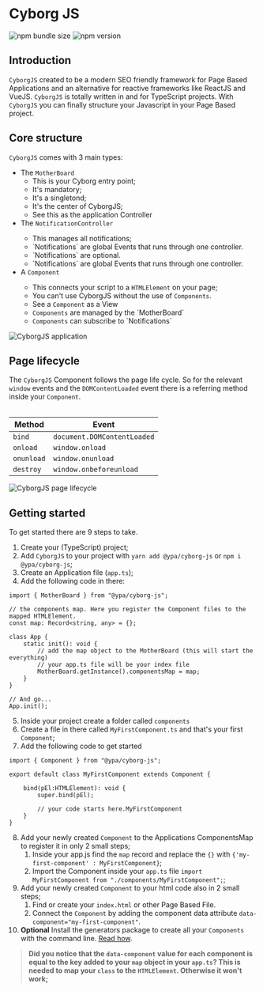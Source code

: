 # Cyborg JS

![npm bundle size](https://img.shields.io/bundlephobia/minzip/@ypa/cyborg-js)
![npm version](https://img.shields.io/npm/v/@ypa/cyborg-js)

## Introduction

`CyborgJS` created to be a modern SEO friendly framework for Page Based Applications and an alternative for reactive frameworks like ReactJS and VueJS. `CyborgJS` is totally written in and for TypeScript projects. With `CyborgJS` you can finally structure your Javascript in your Page Based project.

## Core structure

<div class="half first-part">
<code>CyborgJS</code> comes with 3 main types:
<ul>
<li>The <code>MotherBoard</code>
<ul>
<li>This is your Cyborg entry point;</li>
<li>It's mandatory;</li>
<li>It's a singletond;</li>
<li>It's the center of CyborgJS;</li>
<li>See this as the application Controller</li>
</ul>
<li>The <code>NotificationController</code></li>
<ul>
<li>This manages all notifications;</li>
<li>`Notifications` are global Events that runs through one controller.</li>
<li>`Notifications` are optional.</li>
<li>`Notifications` are global Events that runs through one controller.</li>
</ul>
<li>A <code>Component</code></li>
<ul>
<li>This connects your script to a <code>HTMLElement</code> on your page;</li>
<li>You can't use CyborgJS without the use of <code>Components</code>.</li>
<li>See a <code>Component</code> as a View</li>
<li><code>Components</code> are managed by the `MotherBoard`</li>
<li><code>Components</code> can subscribe to `Notifications`</li>
</ul>
</ul>
</div>
<div class="half second-part">
<img src="/images/structure.png" alt="CyborgJS application" style="max-width:100%;"/>
</div>

## Page lifecycle

<div class="one-thirth first-part">
The <code>CyborgJS</code> Component follows the page life cycle. So for the relevant <code>window</code> events and the <code>DOMContentLoaded</code> event there is a referring method inside your <code>Component</code>.<br/><br/>

| Method     | Event                       |
| ---------- | --------------------------- |
| `bind`     | `document.DOMContentLoaded` |
| `onload`   | `window.onload`             |
| `onunload` | `window.onunload`           |
| `destroy`  | `window.onbeforeunload`     |

</div>
<div class="two-thirth second-part">
<img src="/images/page-cycle.png" alt="CyborgJS page lifecycle" style="max-width:100%;"/>
</div>

## Getting started

To get started there are 9 steps to take.

1. Create your (TypeScript) project;
2. Add `CyborgJS` to your project with `yarn add @ypa/cyborg-js` or `npm i @ypa/cyborg-js`;
3. Create an Application file (`app.ts`);
4. Add the following code in there:

```.typescript
import { MotherBoard } from "@ypa/cyborg-js";

// the components map. Here you register the Component files to the mapped HTMLElement.
const map: Record<string, any> = {};

class App {
    static init(): void {
        // add the map object to the MotherBoard (this will start the everything)
        // your app.ts file will be your index file
        MotherBoard.getInstance().componentsMap = map;
    }
}

// And go...
App.init();

```

5. Inside your project create a folder called `components`
6. Create a file in there called `MyFirstComponent.ts` and that's your first `Component`;
7. Add the following code to get started

```.typescript
import { Component } from "@ypa/cyborg-js";

export default class MyFirstComponent extends Component {

    bind(pEl:HTMLElement): void {
        super.bind(pEl);

        // your code starts here.MyFirstComponent
    }
}

```

8. Add your newly created `Component` to the Applications ComponentsMap to register it in only 2 small steps;
   1. Inside your app.js find the `map` record and replace the `{}` with `{'my-first-component' : MyFirstComponent}`;
   2. Import the Component inside your `app.ts` file `import MyFirstComponent from "./components/MyFirstComponent";`;
9. Add your newly created `Component` to your html code also in 2 small steps;
   1. Find or create your `index.html` or other Page Based File.
   2. Connect the `Component` by adding the component data attribute `data-component="my-first-component"`.
10. **Optional** Install the generators package to create all your `Components` with the command line. [Read how](/generators?id=generators).

<blockquote><strong>Did you notice that the <code>data-component</code> value for each component is equal to the key added to your <code>map</code> object in your <code>app.ts</code>? This is needed to map your <code>class</code> to the <code>HTMLElement</code>. Otherwise it won't work;</strong></blockquote>
